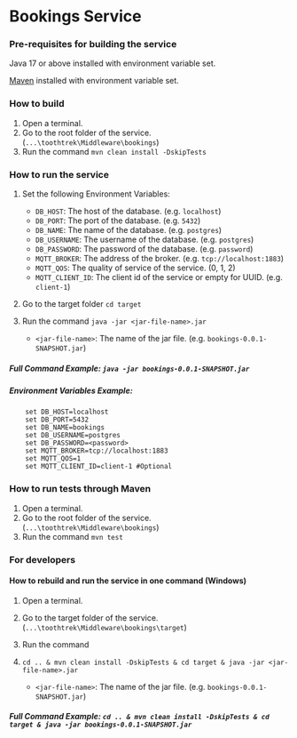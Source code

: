 # Bookings Service

### Pre-requisites for building the service
Java 17 or above installed with environment variable set.

[Maven](https://maven.apache.org/download.cgi) installed with environment variable set.

### How to build
1. Open a terminal.
2. Go to the root folder of the service. (`...\toothtrek\Middleware\bookings`)
2. Run the command `mvn clean install -DskipTests`

### How to run the service
1. Set the following Environment Variables:

    * `DB_HOST`: The host of the database. (e.g. `localhost`)
    * `DB_PORT`: The port of the database. (e.g. `5432`)
    * `DB_NAME`: The name of the database. (e.g. `postgres`)
    * `DB_USERNAME`: The username of the database. (e.g. `postgres`)
    * `DB_PASSWORD`: The password of the database. (e.g. `password`)
    * `MQTT_BROKER`: The address of the broker. (e.g. `tcp://localhost:1883`)
    * `MQTT_QOS`: The quality of service of the service. (0, 1, 2)
    * `MQTT_CLIENT_ID`: The client id of the service or empty for UUID. (e.g. `client-1`)

2. Go to the target folder  `cd target`
3. Run the command `java -jar <jar-file-name>.jar`

    * `<jar-file-name>`: The name of the jar file. (e.g. `bookings-0.0.1-SNAPSHOT.jar`)

##### Full Command Example: `java -jar bookings-0.0.1-SNAPSHOT.jar`
##### Environment Variables Example:

```
    set DB_HOST=localhost
    set DB_PORT=5432
    set DB_NAME=bookings
    set DB_USERNAME=postgres
    set DB_PASSWORD=<password>
    set MQTT_BROKER=tcp://localhost:1883
    set MQTT_QOS=1
    set MQTT_CLIENT_ID=client-1 #Optional
```

### How to run tests through Maven
1. Open a terminal.
2. Go to the root folder of the service. (`...\toothtrek\Middleware\bookings`)
3. Run the command `mvn test`

### For developers

#### How to rebuild and run the service in one command (Windows)
1. Open a terminal.
2. Go to the target folder of the service. (`...\toothtrek\Middleware\bookings\target`)
3. Run the command
4. `cd .. & mvn clean install -DskipTests & cd target & java -jar <jar-file-name>.jar`

    * `<jar-file-name>`: The name of the jar file. (e.g. `bookings-0.0.1-SNAPSHOT.jar`)

##### Full Command Example: `cd .. & mvn clean install -DskipTests & cd target & java -jar bookings-0.0.1-SNAPSHOT.jar`